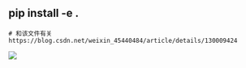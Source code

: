 ## pip install -e .

```
# 和该文件有关
https://blog.csdn.net/weixin_45440484/article/details/130009424
```

![](https://obsidian-foveagge.oss-cn-beijing.aliyuncs.com/blog/g3UnfR.png)
